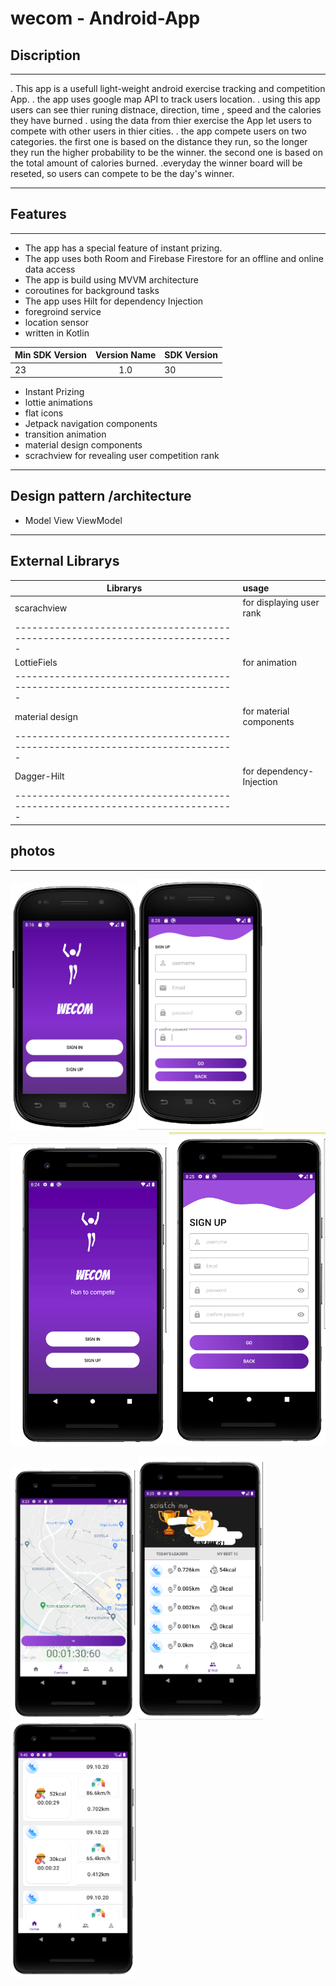 # wecom - Android-App      



 ## Discription 
 -------------------------------------------------------
. This app is a usefull light-weight android exercise tracking and competition App.
. the app uses google map API to track users location. 
. using this app users can see thier runing distnace, direction, time , speed and the calories they have burned 
. using the data from thier exercise the App let users to compete with other users in thier cities.
. the app compete users on two categories. the first one is based on the distance they run, so the longer they run the higher probability to be the winner. 
  the second one is based on the total amount of calories burned.
.everyday the winner board will be reseted, so users can compete to be the day's winner. 

---

 ## Features     
    
 -----------------------------------------------------
 
- The app has a special feature of instant prizing.
- The app uses both Room and Firebase Firestore for an offline and online data access 
- The app is build using MVVM architecture 
- coroutines for background tasks
- The app uses Hilt for dependency Injection
- foregroind service 
- location sensor
- written in Kotlin 


 
 |  Min SDK Version | Version Name  | SDK Version |
 | ---------------- |:-------------:| ----------  |
 |  23              |  1.0          |      30     |

 
 
 - Instant Prizing    
 - lottie animations 
 - flat icons 
 - Jetpack navigation components  
 - transition animation
 - material design components
 - scrachview for revealing user competition rank 


---------------------------------------------------------

## Design pattern /architecture


- Model View ViewModel

-----------------------------------------------------------

## External Librarys 


 
 |  Librarys           |           usage                                     | 
 | ----------------    |:----------------------------------------------------|
 | scarachview         |    for displaying user rank                         |
 |-----------------------------------------------------------------------------|
 |  LottieFiels        |  for animation                                      |
 |-----------------------------------------------------------------------------|
 |  material design    |  for material components                            |
 |-----------------------------------------------------------------------------|
 |  Dagger-Hilt        |  for dependency-Injection                           |
 |-----------------------------------------------------------------------------|
 

## photos

---------------------


<img src="hdi.PNG" width="200"> <img src="hdi2.PNG" width="200"> 
<img src="xhdi.PNG" width="250"> <img src="xhdi2.PNG" width="250">


<img src="ui1.PNG" width="200"> <img src="ui2.PNG" width="200"> <img src="ui3.PNG" width="200"> 

